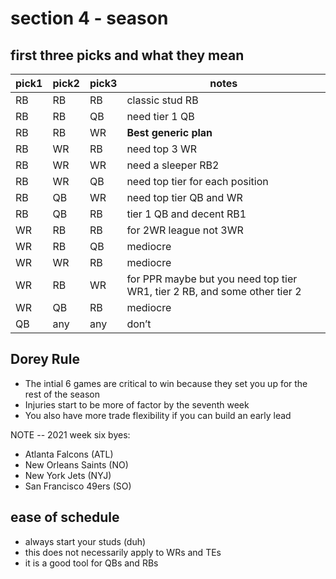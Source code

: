 # section 4 - season

## first three picks and what they mean

| pick1 | pick2 | pick3 | notes |
| ----- | ----- | ------| ------|
| RB    |  RB   | RB    | classic stud RB |
| RB    |  RB   | QB    | need tier 1 QB |
| RB    |  RB   | WR    | **Best generic plan** |
| RB    |  WR   | RB    | need top 3 WR |
| RB    |  WR   | WR    | need a sleeper RB2 |
| RB    |  WR   | QB    | need top tier for each position |
| RB    |  QB   | WR    | need top tier QB and WR |
| RB    |  QB   | RB    | tier 1 QB and decent RB1 |
| WR    |  RB   | RB    | for 2WR league not 3WR |
| WR    |  RB   | QB    | mediocre |
| WR    |  WR   | RB    | mediocre |
| WR    |  RB   | WR    | for PPR maybe but you need top tier WR1, tier 2 RB, and some other tier 2 |
| WR    |  QB   | RB    | mediocre |
| QB    |  any  | any   | don’t |

## Dorey Rule

* The intial 6 games are critical to win because they set you up for the rest of the season
* Injuries start to be more of factor by the seventh week
* You also have more trade flexibility if you can build an early lead 

NOTE -- 2021 week six byes:

* Atlanta Falcons (ATL)
* New Orleans Saints (NO)
* New York Jets (NYJ)
* San Francisco 49ers (SO)

## ease of schedule

* always start your studs (duh)
* this does not necessarily apply to WRs and TEs
* it is a good tool for QBs and RBs